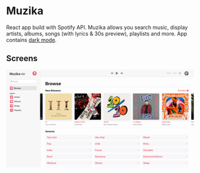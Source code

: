 # Muzika
React app build with Spotify API. Muzika allows you search music, display artists, albums, songs (with lyrics & 30s preview), playlists and more. App contains [dark mode](https://github.com/jb1905/night.js).

## Screens

![v2.0.0 preview](./docs/assets/preview.png)
